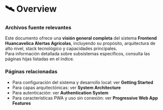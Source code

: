 
# 🛰️ Overview

### Archivos fuente relevantes
Este documento ofrece una **visión general completa** del sistema **Frontend Huancavelica Alertas Agrícolas**, incluyendo su propósito, arquitectura de alto nivel, stack tecnológico y capacidades principales.  
Para información detallada sobre subsistemas específicos, consulta las páginas hijas listadas en el índice.

### Páginas relacionadas
- Para configuración del sistema y desarrollo local: ver **Getting Started**  
- Para capas arquitectónicas: ver **System Architecture**  
- Para autenticación: ver **Authentication System**  
- Para características PWA y uso sin conexión: ver **Progressive Web App Features**
